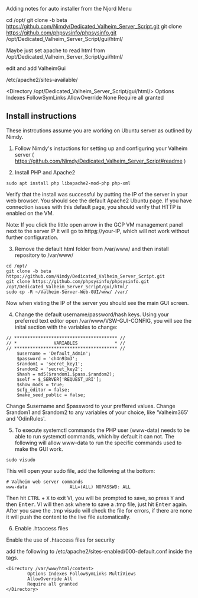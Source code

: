 Adding notes for auto installer from the Njord Menu

cd /opt/
git clone -b beta https://github.com/Nimdy/Dedicated_Valheim_Server_Script.git
git clone https://github.com/phpsysinfo/phpsysinfo.git /opt/Dedicated_Valheim_Server_Script/gui/html/

Maybe just set apache to read html from /opt/Dedicated_Valheim_Server_Script/gui/html/

edit and add ValheimGui

/etc/apache2/sites-available/

 <Directory /opt/Dedicated_Valheim_Server_Script/gui/html/>
            Options Indexes FollowSymLinks
            AllowOverride None
            Require all granted
 </Directory>


## Install instructions
These instrcutions assume you are working on Ubuntu server as outlined by Nimdy.

1) Follow Nimdy's instuctions for setting up and configuring your Valheim server ( https://github.com/Nimdy/Dedicated_Valheim_Server_Script#readme )

2) Install PHP and Apache2

```
sudo apt install php libapache2-mod-php php-xml
```

Verify that the install was successful by putting the IP of the server in your web browser. You should see the default Apache2 Ubuntu page. If you have connection issues with this default page, you should verify that HTTP is enabled on the VM.

Note: If you click the little open arrow in the GCP VM management panel next to the server IP it will go to http<b><u>s</u></b>://your-IP, which will not work without further configuration.

3) Remove the default html folder from /var/www/ and then install repository to /var/www/

```
cd /opt/
git clone -b beta https://github.com/Nimdy/Dedicated_Valheim_Server_Script.git
git clone https://github.com/phpsysinfo/phpsysinfo.git /opt/Dedicated_Valheim_Server_Script/gui/html/
sudo cp -R ~/Valheim-Server-Web-GUI/www/ /var/
```

Now when visting the IP of the server you should see the main GUI screen.

4) Change the default username/password/hash keys. Using your preferred text editor open /var/www/VSW-GUI-CONFIG, you will see the inital section with the variables to change:
```
// *************************************** //
// *              VARIABLES              * //
// *************************************** //
	$username = 'Default_Admin';
	$password = 'ch4n93m3';
	$random1 = 'secret_key1';
	$random2 = 'secret_key2';
	$hash = md5($random1.$pass.$random2); 
	$self = $_SERVER['REQUEST_URI'];
	$show_mods = true;
	$cfg_editor = false;
	$make_seed_public = false;
```
Change $username and $password to your preffered values. Change $random1 and $random2 to any variables of your choice, like 'Valheim365' and 'OdinRules'.

5) To execute systemctl commands the PHP user (www-data) needs to be able to run systemctl commands, which by default it can not. The following will allow www-data to run the specific commands used to make the GUI work.

```
sudo visudo
```
This will open your sudo file, add the following at the bottom:

```
# Valheim web server commands
www-data                ALL=(ALL) NOPASSWD: ALL
```

Then hit <kbd>CTRL</kbd> + <kbd>X</kbd> to exit VI, you will be prompted to save, so press <kbd>Y</kbd> and then <kbd>Enter</kbd>. VI will then ask where to save a .tmp file, just hit <kbd>Enter</kbd> again. After you save the .tmp visudo will check the file for errors, if there are none it will push the content to the live file automatically.

6) Enable .htaccess files

Enable the use of .htaccess files for security

add the following to /etc/apache2/sites-enabled/000-default.conf inside the <VirtualHost> tags. 

```
<Directory /var/www/html/content>
        Options Indexes FollowSymLinks MultiViews
        AllowOverride All
        Require all granted
</Directory>
```
